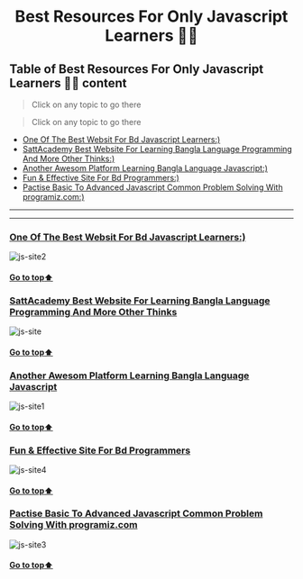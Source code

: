 <h1 align="center">Best Resources For Only Javascript Learners 🐱‍👤</h1>


[//]: # (Table of Content)

<a name="top"></a>

## Table of Best Resources For Only Javascript Learners 🙋‍♂️ content

>Click on any topic to go there

> Click on any topic to go there
- [One Of The Best Websit For Bd Javascript Learners:)](#js-1)
- [SattAcademy Best Website For Learning Bangla Language Programming And More Other Thinks:)](#js-2)
- [Another Awesom Platform Learning Bangla Language Javascript:)](#js-3)
- [Fun & Effective Site For Bd Programmers:)](#js-4)
- [Pactise Basic To Advanced Javascript Common Problem Solving With programiz.com:)](js-5)


***

---

<a name="js-1"></a>

### [One Of The Best Websit For Bd Javascript Learners:)](https://with.zonayed.me/js)

![js-site2](https://user-images.githubusercontent.com/106922916/215411898-4fc6c132-67cf-4ac3-a4fe-154224345446.png)

#### [Go to top:arrow_up: ](#top)
<a name="js-2"></a>

### [SattAcademy Best Website For Learning Bangla Language Programming And More Other Thinks](https://www.sattacademy.org/js/index.php)


![js-site](https://user-images.githubusercontent.com/106922916/215410285-a137e722-36d6-44c8-b402-5b880a304896.png)

#### [Go to top:arrow_up: ](#top)
<a name="js-3"></a>

### [Another Awesom Platform Learning Bangla Language Javascript](https://www.websschool.com/javascript/javascript-tutorial.html)


![js-site1](https://user-images.githubusercontent.com/106922916/215410955-ad71ea04-796d-4496-a2aa-02549c58f6b4.png)

#### [Go to top:arrow_up: ](#top)
<a name="js-4"></a>

### [Fun & Effective Site For Bd Programmers](https://www.jhankarmahbub.com/)


![js-site4](https://user-images.githubusercontent.com/106922916/215414240-b5785d3a-3ebb-4caf-90cb-d7a2049f7843.png)

#### [Go to top:arrow_up: ](#top)
<a name="js-5"></a>

### [Pactise Basic To Advanced Javascript Common Problem Solving With programiz.com](https://www.programiz.com/javascript/examples)


![js-site3](https://user-images.githubusercontent.com/106922916/215413463-defe4653-2d4f-4077-84ee-3f8efa067f4b.png)

#### [Go to top:arrow_up: ](#top)










